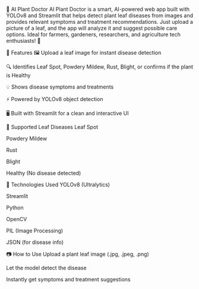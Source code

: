 🌿 AI Plant Doctor
AI Plant Doctor is a smart, AI-powered web app built with YOLOv8 and Streamlit that helps detect plant leaf diseases from images and provides relevant symptoms and treatment recommendations. Just upload a picture of a leaf, and the app will analyze it and suggest possible care options. Ideal for farmers, gardeners, researchers, and agriculture tech enthusiasts! 🌱

🧠 Features
🖼️ Upload a leaf image for instant disease detection

🔍 Identifies Leaf Spot, Powdery Mildew, Rust, Blight, or confirms if the plant is Healthy

💡 Shows disease symptoms and treatments

⚡ Powered by YOLOv8 object detection

🖥️ Built with Streamlit for a clean and interactive UI

🔬 Supported Leaf Diseases
Leaf Spot

Powdery Mildew

Rust

Blight

Healthy (No disease detected)

🚀 Technologies Used
YOLOv8 (Ultralytics)

Streamlit

Python

OpenCV

PIL (Image Processing)

JSON (for disease info)

📷 How to Use
Upload a plant leaf image (.jpg, .jpeg, .png)

Let the model detect the disease

Instantly get symptoms and treatment suggestions
